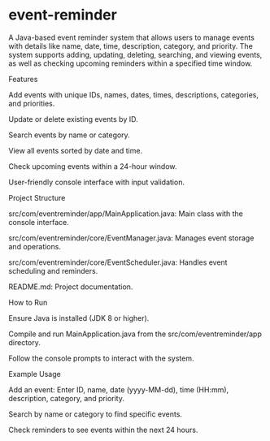 # event-reminder
A Java-based event reminder system that allows users to manage events with details like name, date, time, description, category, and priority. The system supports adding, updating, deleting, searching, and viewing events, as well as checking upcoming reminders within a specified time window.

Features

Add events with unique IDs, names, dates, times, descriptions, categories, and priorities.

Update or delete existing events by ID.

Search events by name or category.

View all events sorted by date and time.

Check upcoming events within a 24-hour window.

User-friendly console interface with input validation.

Project Structure

src/com/eventreminder/app/MainApplication.java: Main class with the console interface.

src/com/eventreminder/core/EventManager.java: Manages event storage and operations.

src/com/eventreminder/core/EventScheduler.java: Handles event scheduling and reminders.

README.md: Project documentation.

How to Run

Ensure Java is installed (JDK 8 or higher).

Compile and run MainApplication.java from the src/com/eventreminder/app directory.

Follow the console prompts to interact with the system.

Example Usage

Add an event: Enter ID, name, date (yyyy-MM-dd), time (HH:mm), description, category, and priority.

Search by name or category to find specific events.

Check reminders to see events within the next 24 hours.

